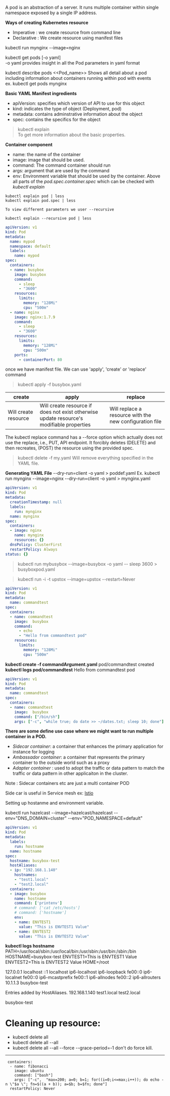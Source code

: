 A pod is an abstraction of a server. It runs multiple container within single namespace exposed by a single IP address.

**Ways of creating Kubernetes resource**
- Imperative : we create resource from command line
- Declarative : We create resource using manifest files


kubectl run mynginx --image=nginx

kubectl get pods [-o yaml]      
    -o yaml provides insight in all the Pod parameters in yaml format

kubectl describe pods <<Pod_name>>
    Shows all detail about a pod including information about containers running within pod with events  
    ex. kubectl get pods mynginx


**Basic YAML Manifest ingredients**
- apiVersion: specifies which version of API to use for this object
- kind: indicates the type of object (Deployment, pod)
- metadata: contains adminstrative information about the object
- spec: contains the specifics for the object

> kubectl explain   
    To get more information about the basic properties.

**Container component**
- name: the name of the container
- image: image that should be used.
- command: The command container should run
- args: argument that are used by the command
- env: Environment variable that should be used by the container.
Above all parts of the *pod.spec.container.spec* which can be checked with *kubectl explain*


```
kubectl explain pod | less
kubectl explain pod.spec | less

To view different parameters we user --recursive 

kubectl explain --recursive pod | less
```

```yaml
apiVersion: v1
kind: Pod
metadata:
  name: mypod
  namespace: default
  labels:
    name: mypod
spec:
  containers:
  - name: busybox
    image: busybox
    command:
      - sleep
      - "3600"
    resources:
      limits:
        memory: "128Mi"
        cpu: "500m"
  - name: nginx
    image: nginx:1.7.9
    command:
      - sleep
      - "3600"
    resources:
      limits:
        memory: "128Mi"
        cpu: "500m"
    ports:
      - containerPort: 80 
```
once we have manifest file. We can use 'apply', 'create' or 'replace' command 

> kubectl apply -f busybox.yaml

| create | apply    | replace |
|-------|-----------|---------|
| Will create resource | Will create resource if does not exist otherwise update resource's modifiable properties | Will replace a resource with the new configuration file |

The kubectl replace command has a --force option which actually does not use the replace, i.e., PUT, API endpoint. It forcibly deletes (DELETE) and then recreates, (POST) the resource using the provided spec.


> kubectl delete -f my.yaml 
    Will remove everything specified in the YAML file.

**Generating YAML File**
    --dry-run=client -o yaml > poddef.yaml 
    Ex. kubectl run mynginx --image=nginx --dry-run=client -o yaml > mynginx.yaml
    
```yaml
apiVersion: v1
kind: Pod
metadata:
  creationTimestamp: null
  labels:
    run: mynginx
  name: mynginx
spec:
  containers:
  - image: nginx
    name: mynginx
    resources: {}
  dnsPolicy: ClusterFirst
  restartPolicy: Always
status: {}
```


> kubectl run mybusybox --image=busybox -o yaml -- sleep 3600 > busyboxpod.yaml

> kubectl run -i -t upstox --image=upstox --restart=Never

```yaml
apiVersion: v1
kind: Pod
metadata:
  name: commandtest
spec:
  containers:
  - name: commandtest
    image:  busybox
    command:
      - echo
      - "Hello from commandtest pod"
    resources:
      limits:
        memory: "128Mi"
        cpu: "500m"
```

**kubectl create -f commandArgument.yaml**
pod/commandtest created
**kubectl logs pod/commandtest**
Hello from commandtest pod

```yaml
apiVersion: v1
kind: Pod
metadata:
  name: commandtest
spec:
  containers:
  - name: commandtest
    image:  busybox
    command: ["/bin/sh"]
    args: ["-c", "while true; do date >> ~/dates.txt; sleep 10; done"]
```

**There are some define use case where we might want to run multiple container in a POD.**
- *Sidecar container*: a container that enhances the primary application for instance for logging
- *Ambassador container*: a container that represents the primary container to the outside world such as a proxy
- *Adapter container* : used to adopt the traffic or data pattern to match the traffic or data pattern in other applicaiton in the cluster.

Note : Sidecar containers etc are just a multi container POD

Side car is useful in Service mesh ex: <a href="https://istio.io/latest/about/service-mesh/">Istio</a>




Setting up hostanme and environment variable.

kubectl run hazelcast --image=hazelcast/hazelcast --env="DNS_DOMAIN=cluster" --env="POD_NAMESPACE=default"

```yaml
apiVersion: v1
kind: Pod
metadata:
  labels:
    run: hostname
  name: hostname
spec:
  hostname: busybox-test
  hostAliases:
  - ip: "192.168.1.140"
    hostnames:
    - "test1.local"
    - "test2.local"
  containers:
  - image: busybox
    name: hostname
    command: ['printenv']
    # command: ['cat /etc/hosts']
    # command: ['hostname']
    env:
    - name: ENVTEST1
      value: "This is ENVTEST1 Value"
    - name: ENVTEST2
      value: "This is ENVTEST2 Value"
```

**kubectl logs hostname**     
PATH=/usr/local/sbin:/usr/local/bin:/usr/sbin:/usr/bin:/sbin:/bin
HOSTNAME=busybox-test
ENVTEST1=This is ENVTEST1 Value
ENVTEST2=This is ENVTEST2 Value
HOME=/root

127.0.0.1       localhost
::1     localhost ip6-localhost ip6-loopback
fe00::0 ip6-localnet
fe00::0 ip6-mcastprefix
fe00::1 ip6-allnodes
fe00::2 ip6-allrouters
10.1.1.3        busybox-test

Entries added by HostAliases.
192.168.1.140   test1.local     test2.local

busybox-test


# Cleaning up resource:
- kubectl delete all
- kubectl delete all --all
- kubectl delete all --all --force --grace-period=-1
    don't do force kill.



<hr/>






     containers:
      - name: fibonacci
        image: ubuntu
        command: ["bash"]
        args: ["-c",  "max=200; a=0; b=1; for((i=0;i<=max;i++)); do echo -n \"$a \"; fn=$((a + b)); a=$b; b=$fn; done"]
      restartPolicy: Never
